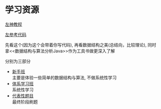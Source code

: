 # 学习资源
[左神教程](https://www.bilibili.com/video/BV13Y411w7aU?spm_id_from=333.999.0.0&vd_source=c6866d088ad067762877e4b6b23ab9df)

[左参考代码](https://github.com/algorithmzuo/algorithm-primary)

先看这个(因为这个会带着你写代码), 再看数据结构之美(总结向，比较理论), 同时拿<<数据结构与算法分析Java>>作为工具书做更深入了解

分别为三部分  
+ [新手班](beginner/readme.md)   
  主要是体验一些简单的数据结构与算法, 不做系统性学习 
+ [体系学习班](Systematic/readme.md)  
  系统性学习
+ [代表性题目](Leetcode_egs/readme.md)  
  最终阶段刷题  